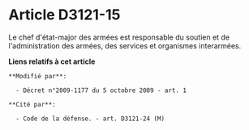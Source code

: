 # Article D3121-15

Le chef d'état-major des armées est responsable du soutien et de l'administration des armées, des services et organismes
interarmées.

**Liens relatifs à cet article**

	**Modifié par**:

	  - Décret n°2009-1177 du 5 octobre 2009 - art. 1

	**Cité par**:

	  - Code de la défense. - art. D3121-24 (M)
